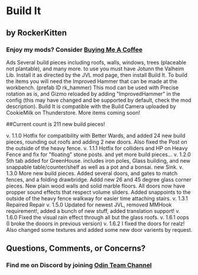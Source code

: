 # Build It

## by RockerKitten

### Enjoy my mods? Consider [Buying Me A Coffee](https://www.buymeacoffee.com/RockerKitten)

Ads Several build pieces including roofs, walls, windows, trees (placeable not plantable), and many more.
to use you must have Jotunn the Valheim Lib. Install it as directed by the JVL mod page, then install Build It.
To build the items you will need the Improved Hammer that can be made at the workbench. (prefab ID rk_hammer)
This mod can be used with Precise rotation as is, and Gizmo reloaded by adding "ImprovedHammer" in the config (this may have changed and be supported by default, check the mod description).
Build It is compatible with the Build Camera uploaded by CookieMilk on Thunderstore.
More items coming soon! 

##Current count is 211 new build pieces!

v. 1.1.0 Hotfix for compatibility with Better Wards, and added 24 new build pieces, rounding out roofs and adding 2 new doors. Also fixed the Post on the outside of the heavy fence.
v. 1.1.1 Hotfix for colliders and HP on Heavy Fence and fix for "floating" stone posts. and yet more build pieces...
v. 1.2.0 5th tab added for GreenHouse. includes iron poles, Glass building, and new snappable table/counter/shelf as well as a pot and a bonsai. new Sink.
v. 1.3.0 More new build pieces. Added several doors, and gates to match fences, and a folding drawbridge. Addd new 26 and 45 degree glass corner pieces. New plain wood walls and solid marble floors. All doors now have propper sound effects that respect volume sliders. Added snappoints to the outside of the heavy fence walkway for easier time attaching stairs.
v. 1.3.1 Repaired Repair
v. 1.5.0 Updated for newest JVL, removed MMHook requirement!, added a bunch of new stuff, added translation support!
v. 1.6.0 Fixed the visual rain effect through all but the glass roofs.
v. 1.6.1 oops (I broke the dooors in previous version)
v. 1.6.2 I fixed the doors for realz! Also changed some textures and added some new door varients by request.

## Questions, Comments, or Concerns?
### Find me on Discord by joining [Odin Team Channel](https://discord.gg/hfgmEc2hXt)
